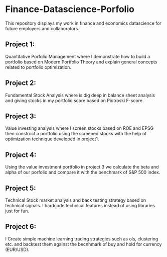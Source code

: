 # Finance-Datascience-Porfolio
This repository displays my work in finance and economics datascience for future employers and collaborators.

## Project 1: 
Quantitative Porfolio Management where I demonstrate how to build a portfolio based on Modern Portfolio Theory and explain general concepts related to portfolio optimization.

## Project 2:
Fundamental Stock Analysis where is dig deep in balance sheet analysis and giving stocks in my portfolio score based on Piotroski F-score. 

## Project 3:
Value investing analysis where I screen stocks based on ROE and EPSG then construct a portfolio using the screened stocks with the help of optimization technique developed in project1.

## Project 4:
Using the value investment portfolio in project 3 we calculate the beta and alpha of our porfolio and compare it with the benchmark of S&P 500 index. 

## Project 5:
Technical Stock market analysis and back testing strategy based on technical signals. I hardcode technical features instead of using libraries just for fun.

## Project 6:
I Create simple machine learning trading strategies such as ols, clustering etc. and backtest them against the becnhmark of buy and hold for currency (EUR/USD).



